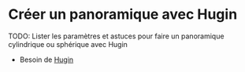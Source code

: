 # Créer un panoramique avec Hugin

TODO: Lister les paramètres et astuces pour faire un panoramique cylindrique ou sphérique avec Hugin

- Besoin de [Hugin](../soft/Hugin.md)
